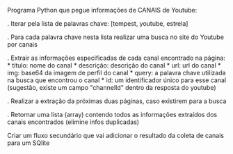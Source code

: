 Programa Python que pegue informações de CANAIS de Youtube:

. Iterar pela lista de palavras chave:  [tempest, youtube, estrela]

. Para cada palavra chave nesta lista realizar uma busca no site do Youtube por canais

. Extrair as informações especificadas de cada canal encontrado na página:
    * título: nome do canal
    * descrição: descrição do canal
    * url: url do canal
    * img: base64 da imagem de perfil do canal
    * query: a palavra chave utilizada na busca que encontrou o canal
    * id: um identificador único para esse canal (sugestão, existe um campo "channelId" dentro da resposta do youtube)

. Realizar a extração da próximas duas páginas, caso existirem para a busca

. Retornar uma lista (array) contendo todos as informações extraídos dos canais encontrados (elimine infos duplicadas)

Criar um fluxo secundário que vai adicionar o resultado da coleta de canais para um SQlite

